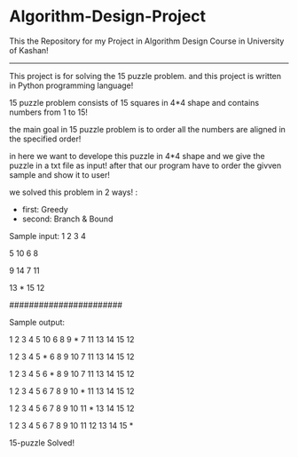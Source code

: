 # Algorithm-Design-Project
This the Repository for my Project in Algorithm Design Course in University of Kashan!

-----------------------------

This project is for solving the 15 puzzle problem. and this project is written in Python programming language!

15 puzzle problem consists of 15 squares in 4*4 shape and contains numbers from 1 to 15!

the main goal in 15 puzzle problem is to order all the numbers are aligned in the specified order!

in here we want to develope this puzzle in 4*4 shape and we give the puzzle in a txt file as input! after that our program have to order the givven sample and show it to user!

we solved this problem in 2 ways! :

- first: Greedy
- second: Branch & Bound

Sample input:
1 2 3 4

5 10 6 8

9 14 7 11

13 * 15 12

#######################

Sample output:

1 2 3 4
5 10 6 8
9 * 7 11
13 14 15 12


1 2 3 4
5 * 6 8
9 10 7 11
13 14 15 12


1 2 3 4
5 6 * 8
9 10 7 11
13 14 15 12


1 2 3 4
5 6 7 8
9 10 * 11
13 14 15 12


1 2 3 4
5 6 7 8
9 10 11 *
13 14 15 12

1 2 3 4
5 6 7 8
9 10 11 12
13 14 15 *

15-puzzle Solved!
